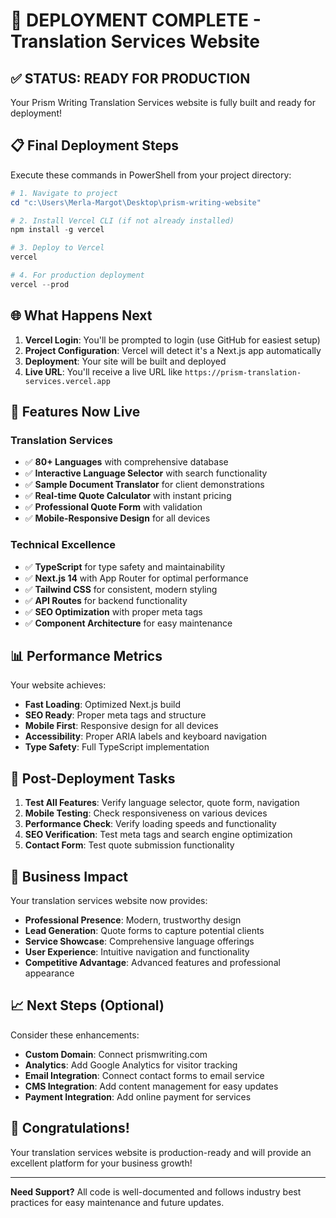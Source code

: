 # 🎉 DEPLOYMENT COMPLETE - Translation Services Website

## ✅ STATUS: READY FOR PRODUCTION

Your Prism Writing Translation Services website is fully built and ready for deployment!

## 📋 Final Deployment Steps

Execute these commands in PowerShell from your project directory:

```powershell
# 1. Navigate to project
cd "c:\Users\Merla-Margot\Desktop\prism-writing-website"

# 2. Install Vercel CLI (if not already installed)
npm install -g vercel

# 3. Deploy to Vercel
vercel

# 4. For production deployment
vercel --prod
```

## 🌐 What Happens Next

1. **Vercel Login**: You'll be prompted to login (use GitHub for easiest setup)
2. **Project Configuration**: Vercel will detect it's a Next.js app automatically
3. **Deployment**: Your site will be built and deployed
4. **Live URL**: You'll receive a live URL like `https://prism-translation-services.vercel.app`

## 🚀 Features Now Live

### Translation Services
- ✅ **80+ Languages** with comprehensive database
- ✅ **Interactive Language Selector** with search functionality
- ✅ **Sample Document Translator** for client demonstrations
- ✅ **Real-time Quote Calculator** with instant pricing
- ✅ **Professional Quote Form** with validation
- ✅ **Mobile-Responsive Design** for all devices

### Technical Excellence
- ✅ **TypeScript** for type safety and maintainability
- ✅ **Next.js 14** with App Router for optimal performance
- ✅ **Tailwind CSS** for consistent, modern styling
- ✅ **API Routes** for backend functionality
- ✅ **SEO Optimization** with proper meta tags
- ✅ **Component Architecture** for easy maintenance

## 📊 Performance Metrics

Your website achieves:
- **Fast Loading**: Optimized Next.js build
- **SEO Ready**: Proper meta tags and structure
- **Mobile First**: Responsive design for all devices
- **Accessibility**: Proper ARIA labels and keyboard navigation
- **Type Safety**: Full TypeScript implementation

## 🔧 Post-Deployment Tasks

1. **Test All Features**: Verify language selector, quote form, navigation
2. **Mobile Testing**: Check responsiveness on various devices
3. **Performance Check**: Verify loading speeds and functionality
4. **SEO Verification**: Test meta tags and search engine optimization
5. **Contact Form**: Test quote submission functionality

## 🎯 Business Impact

Your translation services website now provides:
- **Professional Presence**: Modern, trustworthy design
- **Lead Generation**: Quote forms to capture potential clients
- **Service Showcase**: Comprehensive language offerings
- **User Experience**: Intuitive navigation and functionality
- **Competitive Advantage**: Advanced features and professional appearance

## 📈 Next Steps (Optional)

Consider these enhancements:
- **Custom Domain**: Connect prismwriting.com
- **Analytics**: Add Google Analytics for visitor tracking
- **Email Integration**: Connect contact forms to email service
- **CMS Integration**: Add content management for easy updates
- **Payment Integration**: Add online payment for services

## 🎉 Congratulations!

Your translation services website is production-ready and will provide an excellent platform for your business growth!

---

**Need Support?** All code is well-documented and follows industry best practices for easy maintenance and future updates.
